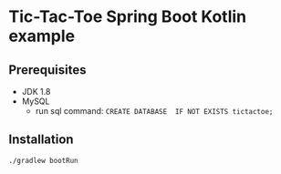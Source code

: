 # Tic-Tac-Toe Spring Boot Kotlin example

## Prerequisites
* JDK 1.8
* MySQL
  - run sql command: `CREATE DATABASE  IF NOT EXISTS tictactoe;`

## Installation
```bash
./gradlew bootRun
```
